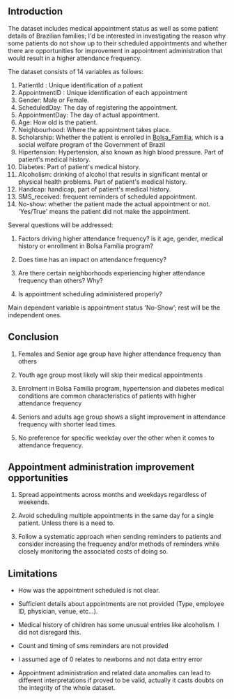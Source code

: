 ## Introduction

The dataset includes medical appointment status as well as some patient details of Brazilian families; I'd be interested in investigating the reason why some patients do not show up to their scheduled appointments and whether there are opportunities for improvement in appointment administration that would result in a higher attendance frequency.

The dataset consists of 14 variables as follows:

1. PatientId : Unique identification of a patient
2. AppointmentID : Unique identification of each appointment
3. Gender: Male or Female.
4. ScheduledDay: The day of registering the appointment.
5. AppointmentDay: The day of actual appointment.
6. Age: How old is the patient.
7. Neighbourhood: Where the appointment takes place.
8. Scholarship: Whether the patient is enrolled in [Bolsa_Família](https://en.wikipedia.org/wiki/Bolsa_Fam%C3%ADlia), which is a social welfare program of the Government of Brazil
9. Hipertension: Hypertension, also known as high blood pressure. Part of patient's medical history.
10. Diabetes: Part of patient's medical history.
11. Alcoholism: drinking of alcohol that results in significant mental or physical health problems. Part of patient's medical history.
12. Handcap: handicap, part of patient's medical history.
13. SMS_received: frequent reminders of scheduled appointment.
14. No-show: whether the patient made the actual appointment or not. 'Yes/True' means the patient did not make the appointment.

Several questions will be addressed:

1. Factors driving higher attendance frequency? is it age, gender, medical history or enrollment in Bolsa Família program?

2. Does time has an impact on attendance frequency?

3. Are there certain neighborhoods experiencing higher attendance frequency than others? Why?

4. Is appointment scheduling administered properly?
	
Main dependent variable is appointment status 'No-Show’; rest will be the independent ones.

## Conclusion

1. Females and Senior age group have higher attendance frequency than others
	
2. Youth age group most likely will skip their medical appointments
	
3. Enrolment in Bolsa Familia program, hypertension and diabetes medical conditions are common characteristics of patients with higher attendance frequency
	
4. Seniors and adults age group shows a slight improvement in attendance frequency with shorter lead times.

5. No preference for specific weekday over the other when it comes to attendance frequency.


## Appointment administration improvement opportunities 

1. Spread appointments across months and weekdays regardless of weekends.

2. Avoid scheduling multiple appointments in the same day for a single patient. Unless there is a need to.

3. Follow a systematic approach when sending reminders to patients and consider increasing the frequency and/or methods of reminders while closely monitoring the associated costs of doing so.
	

## Limitations
	
- How was the appointment scheduled is not clear.
	
- Sufficient details about appointments are not provided (Type, employee ID, physician, venue, etc…).
	
- Medical history of children has some unusual entries like alcoholism. I did not disregard this.
	
- Count and timing of sms reminders are not provided
	
- I assumed age of 0 relates to newborns and not data entry error

- Appointment administration and related data anomalies can lead to different interpretations if proved to be valid, actually it casts doubts on the integrity of the whole dataset.
